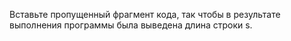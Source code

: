 Вставьте пропущенный фрагмент кода, так чтобы в результате выполнения программы была выведена длина строки s.